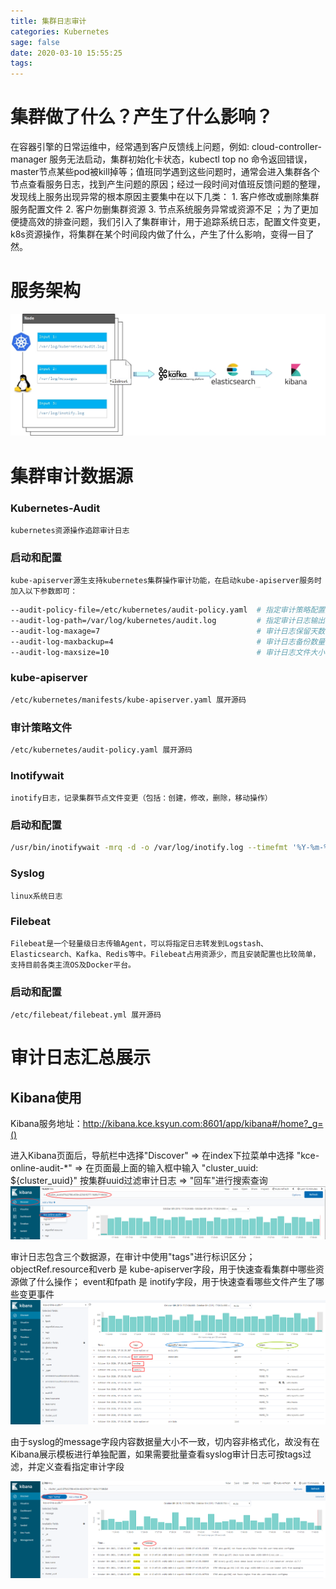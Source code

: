 ```yaml
---
title: 集群日志审计
categories: Kubernetes
sage: false
date: 2020-03-10 15:55:25
tags:
---
```


<!-- more -->

# 集群做了什么？产生了什么影响？

在容器引擎的日常运维中，经常遇到客户反馈线上问题，例如: cloud-controller-manager 服务无法启动，集群初始化卡状态，kubectl top no 命令返回错误，master节点某些pod被kill掉等；值班同学遇到这些问题时，通常会进入集群各个节点查看服务日志，找到产生问题的原因；经过一段时间对值班反馈问题的整理，发现线上服务出现异常的根本原因主要集中在以下几类： 1. 客户修改或删除集群服务配置文件  2. 客户勿删集群资源 3. 节点系统服务异常或资源不足 ；为了更加便捷高效的排查问题，我们引入了集群审计，用于追踪系统日志，配置文件变更，k8s资源操作，将集群在某个时间段内做了什么，产生了什么影响，变得一目了然。

# 服务架构
![1](集群日志审计/审计.jpg)



# 集群审计数据源
### Kubernetes-Audit
    kubernetes资源操作追踪审计日志

### 启动和配置
    kube-apiserver源生支持kubernetes集群操作审计功能，在启动kube-apiserver服务时加入以下参数即可：
```bash
--audit-policy-file=/etc/kubernetes/audit-policy.yaml  # 指定审计策略配置文件路径
--audit-log-path=/var/log/kubernetes/audit.log         # 指定审计日志输出路径
--audit-log-maxage=7                                   # 审计日志保留天数
--audit-log-maxbackup=4                                # 审计日志备份数量
--audit-log-maxsize=10                                 # 审计日志文件大小，文件超过指定大小后将循环覆盖写入
```

### kube-apiserver
```bash
/etc/kubernetes/manifests/kube-apiserver.yaml 展开源码
```

### 审计策略文件
```bash
/etc/kubernetes/audit-policy.yaml 展开源码
```

### Inotifywait
    inotify日志，记录集群节点文件变更（包括：创建，修改，删除，移动操作）

### 启动和配置
```bash
/usr/bin/inotifywait -mrq -d -o /var/log/inotify.log --timefmt '%Y-%m-%d %H:%M:%S' --format '{"datetime": "%T", "event": "%e", "fpath": "%w%f"}' -e create,delete,modify,move --exclude "(.swp|.inc|.svn|.rar|.tar.gz|.gz|.txt|.zip|.bak|.log|sed*[[:alpha:]])" /etc
```

### Syslog
    linux系统日志

### Filebeat
    Filebeat是一个轻量级日志传输Agent，可以将指定日志转发到Logstash、Elasticsearch、Kafka、Redis等中。Filebeat占用资源少，而且安装配置也比较简单，支持目前各类主流OS及Docker平台。

### 启动和配置
    /etc/filebeat/filebeat.yml 展开源码

# 审计日志汇总展示
## Kibana使用
Kibana服务地址：http://kibana.kce.ksyun.com:8601/app/kibana#/home?_g=()

进入Kibana页面后，导航栏中选择"Discover" => 在index下拉菜单中选择 "kce-online-audit-*" => 在页面最上面的输入框中输入 "cluster_uuid: ${cluster_uuid}" 按集群uuid过滤审计日志 => "回车"进行搜索查询
![2](集群日志审计/image2019-10-8_17-31-8.png)

审计日志包含三个数据源，在审计中使用"tags"进行标识区分； objectRef.resource和verb 是 kube-apiserver字段，用于快速查看集群中哪些资源做了什么操作； event和fpath 是 inotify字段，用于快速查看哪些文件产生了哪些变更事件
![1](集群日志审计/image2019-10-8_17-40-17.png)

由于syslog的message字段内容数据量大小不一致，切内容非格式化，故没有在Kibana展示模板进行单独配置，如果需要批量查看syslog审计日志可按tags过滤，并定义查看指定审计字段

![1](集群日志审计/image2019-10-8_17-49-21.png)
